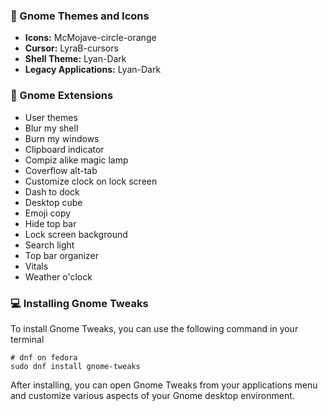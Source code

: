 ### 🎨 Gnome Themes and Icons

- **Icons:** McMojave-circle-orange
- **Cursor:** LyraB-cursors
- **Shell Theme:** Lyan-Dark
- **Legacy Applications:** Lyan-Dark

### 👣 Gnome Extensions

- User themes
- Blur my shell
- Burn my windows
- Clipboard indicator
- Compiz alike magic lamp
- Coverflow alt-tab
- Customize clock on lock screen
- Dash to dock
- Desktop cube
- Emoji copy
- Hide top bar
- Lock screen background
- Search light
- Top bar organizer
- Vitals
- Weather o'clock

### 💻 Installing Gnome Tweaks

To install Gnome Tweaks, you can use the following command in your terminal

```shell
# dnf on fedora
sudo dnf install gnome-tweaks
```

After installing, you can open Gnome Tweaks from your applications menu and customize various aspects of your Gnome desktop environment.
